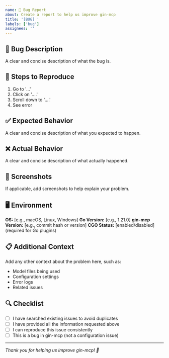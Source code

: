 ```yaml
---
name: 🐛 Bug Report
about: Create a report to help us improve gin-mcp
title: '[BUG] '
labels: ['bug']
assignees: ''
---
```


## 🐛 Bug Description

A clear and concise description of what the bug is.

## 🔄 Steps to Reproduce

1. Go to '...'
2. Click on '....'
3. Scroll down to '....'
4. See error

## ✅ Expected Behavior

A clear and concise description of what you expected to happen.

## ❌ Actual Behavior

A clear and concise description of what actually happened.

## 📸 Screenshots

If applicable, add screenshots to help explain your problem.

## 🖥️ Environment

**OS:** [e.g., macOS, Linux, Windows]
**Go Version:** [e.g., 1.21.0]
**gin-mcp Version:** [e.g., commit hash or version]
**CGO Status:** [enabled/disabled] (required for Go plugins)

## 📋 Additional Context

Add any other context about the problem here, such as:
- Model files being used
- Configuration settings
- Error logs
- Related issues

## 🔍 Checklist

- [ ] I have searched existing issues to avoid duplicates
- [ ] I have provided all the information requested above
- [ ] I can reproduce this issue consistently
- [ ] This is a bug in gin-mcp (not a configuration issue)

---

*Thank you for helping us improve gin-mcp! 🌟* 